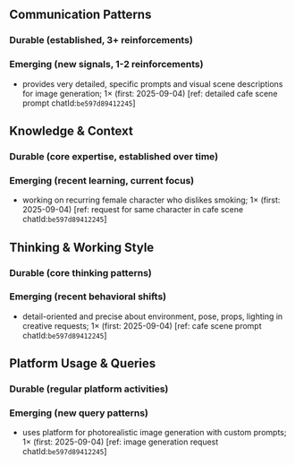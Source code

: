 ## Communication Patterns
### Durable (established, 3+ reinforcements)

### Emerging (new signals, 1-2 reinforcements)
- provides very detailed, specific prompts and visual scene descriptions for image generation; 1× (first: 2025-09-04) [ref: detailed cafe scene prompt chatId:`be597d89412245`]

## Knowledge & Context
### Durable (core expertise, established over time)

### Emerging (recent learning, current focus)
- working on recurring female character who dislikes smoking; 1× (first: 2025-09-04) [ref: request for same character in cafe scene chatId:`be597d89412245`]

## Thinking & Working Style
### Durable (core thinking patterns)

### Emerging (recent behavioral shifts)
- detail-oriented and precise about environment, pose, props, lighting in creative requests; 1× (first: 2025-09-04) [ref: cafe scene prompt chatId:`be597d89412245`]

## Platform Usage & Queries
### Durable (regular platform activities)

### Emerging (new query patterns)
- uses platform for photorealistic image generation with custom prompts; 1× (first: 2025-09-04) [ref: image generation request chatId:`be597d89412245`]